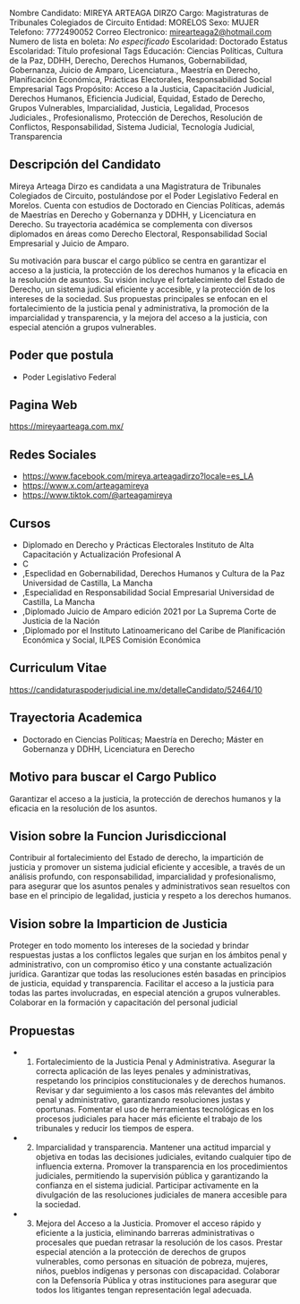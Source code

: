 Nombre Candidato: MIREYA ARTEAGA DIRZO
Cargo: Magistraturas de Tribunales Colegiados de Circuito
Entidad: MORELOS
Sexo: MUJER
Telefono: 7772490052
Correo Electronico: mirearteaga2@hotmail.com
Numero de lista en boleta: *No especificado*
Escolaridad: Doctorado
Estatus Escolaridad: Título profesional
Tags Educación: Ciencias Políticas, Cultura de la Paz, DDHH, Derecho, Derechos Humanos, Gobernabilidad, Gobernanza, Juicio de Amparo, Licenciatura., Maestría en Derecho, Planificación Económica, Prácticas Electorales, Responsabilidad Social Empresarial
Tags Propósito: Acceso a la Justicia, Capacitación Judicial, Derechos Humanos, Eficiencia Judicial, Equidad, Estado de Derecho, Grupos Vulnerables, Imparcialidad, Justicia, Legalidad, Procesos Judiciales., Profesionalismo, Protección de Derechos, Resolución de Conflictos, Responsabilidad, Sistema Judicial, Tecnología Judicial, Transparencia


## Descripción del Candidato 

Mireya Arteaga Dirzo es candidata a una Magistratura de Tribunales Colegiados de Circuito, postulándose por el Poder Legislativo Federal en Morelos. Cuenta con estudios de Doctorado en Ciencias Políticas, además de Maestrías en Derecho y Gobernanza y DDHH, y Licenciatura en Derecho. Su trayectoria académica se complementa con diversos diplomados en áreas como Derecho Electoral, Responsabilidad Social Empresarial y Juicio de Amparo.

Su motivación para buscar el cargo público se centra en garantizar el acceso a la justicia, la protección de los derechos humanos y la eficacia en la resolución de asuntos. Su visión incluye el fortalecimiento del Estado de Derecho, un sistema judicial eficiente y accesible, y la protección de los intereses de la sociedad. Sus propuestas principales se enfocan en el fortalecimiento de la justicia penal y administrativa, la promoción de la imparcialidad y transparencia, y la mejora del acceso a la justicia, con especial atención a grupos vulnerables.


## Poder que postula

- Poder Legislativo Federal


## Pagina Web

https://mireyaarteaga.com.mx/


## Redes Sociales

- https://www.facebook.com/mireya.arteagadirzo?locale=es_LA
- https://www.x.com/arteagamireya
- https://www.tiktok.com/@arteagamireya


## Cursos

- Diplomado en Derecho y Prácticas Electorales Instituto de Alta Capacitación y Actualización Profesional A
- C
- ,Especlidad en Gobernabilidad, Derechos Humanos y Cultura de la Paz Universidad de Castilla, La Mancha
- ,Especialidad en Responsabilidad Social Empresarial Universidad de Castilla, La Mancha
- ,Diplomado Juicio de Amparo edición 2021 por La Suprema Corte de Justicia de la Nación
- ,Diplomado por el Instituto Latinoamericano del Caribe de Planificación Económica y Social, ILPES Comisión Económica


## Curriculum Vitae

https://candidaturaspoderjudicial.ine.mx/detalleCandidato/52464/10


## Trayectoria Academica

- Doctorado en Ciencias Políticas; Maestría en Derecho; Máster en Gobernanza y DDHH, Licenciatura en Derecho


## Motivo para buscar el Cargo Publico

Garantizar el acceso a la justicia, la protección de derechos humanos y la eficacia en la resolución de los asuntos.


## Vision sobre la Funcion Jurisdiccional

Contribuir al fortalecimiento del Estado de derecho, la impartición de justicia y promover un sistema judicial eficiente y accesible, a través de un análisis profundo, con responsabilidad, imparcialidad y profesionalismo, para asegurar que los asuntos penales y administrativos sean resueltos con base en el principio de legalidad, justicia y respeto a los derechos humanos.


## Vision sobre la Imparticion de Justicia

Proteger en todo momento los intereses de la sociedad y brindar respuestas justas a los conflictos legales que surjan en los ámbitos penal y administrativo, con un compromiso ético y una constante actualización jurídica. Garantizar que todas las resoluciones estén basadas en principios de justicia, equidad y transparencia. Facilitar el acceso a la justicia para todas las partes involucradas, en especial atención a grupos vulnerables. Colaborar en la formación y capacitación del personal judicial


## Propuestas

- 1. Fortalecimiento de la Justicia Penal y Administrativa. Asegurar la correcta aplicación de las leyes penales y administrativas, respetando los principios constitucionales y de derechos humanos. Revisar y dar seguimiento a los casos más relevantes del ámbito penal y administrativo, garantizando resoluciones justas y oportunas. Fomentar el uso de herramientas tecnológicas en los procesos judiciales para hacer más eficiente el trabajo de los tribunales y reducir los tiempos de espera.
- 2. Imparcialidad y transparencia. Mantener una actitud imparcial y objetiva en todas las decisiones judiciales, evitando cualquier tipo de influencia externa. Promover la transparencia en los procedimientos judiciales, permitiendo la supervisión pública y garantizando la confianza en el sistema judicial. Participar activamente en la divulgación de las resoluciones judiciales de manera accesible para la sociedad.
- 3. Mejora del Acceso a la Justicia. Promover el acceso rápido y eficiente a la justicia, eliminando barreras administrativas o procesales que puedan retrasar la resolución de los casos. Prestar especial atención a la protección de derechos de grupos vulnerables, como personas en situación de pobreza, mujeres, niños, pueblos indígenas y personas con discapacidad. Colaborar con la Defensoría Pública y otras instituciones para asegurar que todos los litigantes tengan representación legal adecuada.

